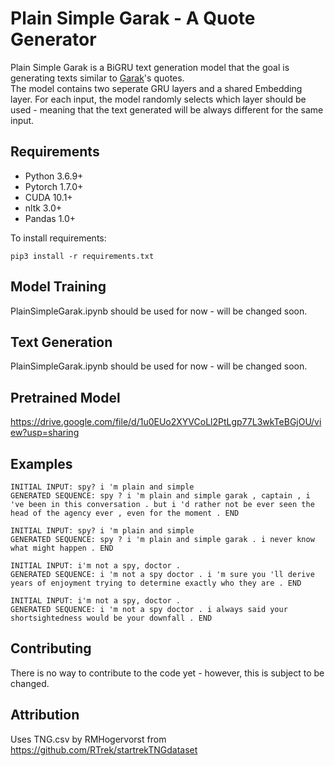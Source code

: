 # Plain Simple Garak - A Quote Generator

Plain Simple Garak is a BiGRU text generation model that the goal is generating texts similar to [Garak](https://memory-alpha.fandom.com/wiki/Elim_Garak, "Memory Alpha")'s quotes.   
The model contains two seperate GRU layers and a shared Embedding layer. For each input, the model randomly selects which layer should be used - meaning that the text generated will be always different for the same input.

## Requirements

- Python 3.6.9+
- Pytorch 1.7.0+
- CUDA 10.1+
- nltk 3.0+
- Pandas 1.0+

To install requirements:

```setup
pip3 install -r requirements.txt
```

## Model Training

PlainSimpleGarak.ipynb should be used for now - will be changed soon.

## Text Generation

PlainSimpleGarak.ipynb should be used for now - will be changed soon.

## Pretrained Model

https://drive.google.com/file/d/1u0EUo2XYVCoLl2PtLgp77L3wkTeBGjOU/view?usp=sharing

## Examples

```
INITIAL INPUT: spy? i 'm plain and simple
GENERATED SEQUENCE: spy ? i 'm plain and simple garak , captain , i 've been in this conversation . but i 'd rather not be ever seen the head of the agency ever , even for the moment . END
```

```
INITIAL INPUT: spy? i 'm plain and simple
GENERATED SEQUENCE: spy ? i 'm plain and simple garak . i never know what might happen . END
```

```
INITIAL INPUT: i'm not a spy, doctor .
GENERATED SEQUENCE: i 'm not a spy doctor . i 'm sure you 'll derive years of enjoyment trying to determine exactly who they are . END
```

```
INITIAL INPUT: i'm not a spy, doctor .
GENERATED SEQUENCE: i 'm not a spy doctor . i always said your shortsightedness would be your downfall . END
```

## Contributing

There is no way to contribute to the code yet - however, this is subject to be changed.

## Attribution

Uses TNG.csv by RMHogervorst from https://github.com/RTrek/startrekTNGdataset
